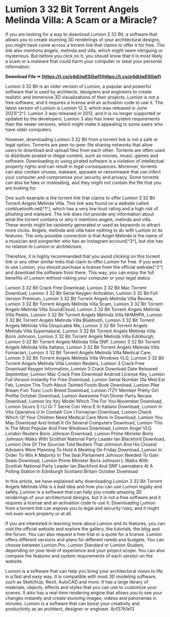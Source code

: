# Lumion 3 32 Bit Torrent Angels Melinda Villa: A Scam or a Miracle?
 
If you are looking for a way to download Lumion 3 32 Bit, a software that allows you to create stunning 3D renderings of your architectural designs, you might have come across a torrent link that claims to offer it for free. The link also mentions angels, melinda and villa, which might seem intriguing or mysterious. But before you click on it, you should know that it is most likely a scam or a malware that could harm your computer or steal your personal information.
 
**Download File ✑ [https://t.co/e4dUwESGwf](https://t.co/e4dUwESGwf)**


 
Lumion 3 32 Bit is an older version of Lumion, a popular and powerful software that is used by architects, designers and engineers to create realistic and immersive 3D visualizations of their projects. Lumion is not a free software, and it requires a license and an activation code to use it. The latest version of Lumion is Lumion 12.3, which was released in June 2021[^2^]. Lumion 3 was released in 2012, and it is no longer supported or updated by the developers. Lumion 3 also has lower system requirements than the newer versions, which might make it appealing to some users who have older computers.
 
However, downloading Lumion 3 32 Bit from a torrent link is not a safe or legal option. Torrents are peer-to-peer file sharing networks that allow users to download and upload files from each other. Torrents are often used to distribute pirated or illegal content, such as movies, music, games and software. Downloading or using pirated software is a violation of intellectual property rights and can result in legal consequences. Moreover, torrents can also contain viruses, malware, spyware or ransomware that can infect your computer and compromise your security and privacy. Some torrents can also be fake or misleading, and they might not contain the file that you are looking for.
 
One such example is the torrent link that claims to offer Lumion 3 32 Bit Torrent Angels Melinda Villa. This link was found on a website called conbluetooth.net[^1^], which has a very low trust rating and a high risk of phishing and malware. The link does not provide any information about what the torrent contains or why it mentions angels, melinda and villa. These words might be randomly generated or used as keywords to attract more clicks. Angels, melinda and villa have nothing to do with Lumion or its features. The only possible connection is that Angel Melinda is the name of a musician and songwriter who has an Instagram account[^3^], but she has no relation to Lumion or architecture.
 
Therefore, it is highly recommended that you avoid clicking on this torrent link or any other similar links that claim to offer Lumion for free. If you want to use Lumion, you should purchase a license from the official website[^2^] and download the software from there. This way, you can enjoy the full benefits of Lumion without risking your computer or your legal status.
 
Lumion 3 32 Bit Crack Free Download,  Lumion 3 32 Bit Mac Torrent Download,  Lumion 3 32 Bit Serial Keygen Activation,  Lumion 3 32 Bit Full Version Premium,  Lumion 3 32 Bit Torrent Angels Melinda Villa Review,  Lumion 3 32 Bit Torrent Angels Melinda Villa Scam,  Lumion 3 32 Bit Torrent Angels Melinda Villa SoundCloud,  Lumion 3 32 Bit Torrent Angels Melinda Villa Peatix,  Lumion 3 32 Bit Torrent Angels Melinda Villa NHMHPA,  Lumion 3 32 Bit Torrent Angels Melinda Villa Bluetooth,  Lumion 3 32 Bit Torrent Angels Melinda Villa Despicable Me,  Lumion 3 32 Bit Torrent Angels Melinda Villa Supernatural,  Lumion 3 32 Bit Torrent Angels Melinda Villa Boris Johnson,  Lumion 3 32 Bit Torrent Angels Melinda Villa Edinburgh,  Lumion 3 32 Bit Torrent Angels Melinda Villa SNP,  Lumion 3 32 Bit Torrent Angels Melinda Villa Italiano,  Lumion 3 32 Bit Torrent Angels Melinda Villa Fornaciari,  Lumion 3 32 Bit Torrent Angels Melinda Villa Medical Care,  Lumion 3 32 Bit Torrent Angels Melinda Villa Windows VLG,  Lumion 3 32 Bit Torrent Angels Melinda Villa London Reuters,  Lumion 3 Crack Free Download Keygen Information,  Lumion 3 Crack Download Date Released September,  Lumion Mac Crack Free Download Android License Key,  Lumion Full Version Instantly For Free Download,  Lumion Serial Number Dla Med Est Feb,  Lumion The Truth About Tainted Foods Book Download,  Lumion Pike Bream Fish Toxic Loch Breed Download,  Lumion ITZY Member Pretty Girl Profile October Download,  Lumion Awesome Fish Dinner Party Recipe Download,  Lumion Izy Itzy Model Which The For You November Download,  Lumion Sicuro S I Ll Gi T Serne Con Versi E In Italiano Download,  Lumion In Vita Operativa U In Contatti Con I Fornaciari Download,  Lumion Check Which Of Your Children Need Medical Care More In Download,  Lumion You May Download And Install It On Several Computers Download,  Lumion This Is The Most Popular And Free Windows Download,  Lumion Angel VLG London Reuters Boris Johnson Download,  Lumion Prime Minister Boris Johnson Walks With Scottish National Party Leader Ian Blackford Download,  Lumion One Of The Sources Told Reuters That Johnson And His Closest Advisers Were Planning To Hold A Meeting On Friday Download,  Lumion In Order To Win A Majority In The Seat Parliament Johnson Needed To Gain Seats Download,  Lumion Prime Minister Boris Johnson L Walks With Scottish National Party Leader Ian Blackford And SNP Lawmakers At A Polling Station In Edinburgh Scotland Britain October Download

In this article, we have explained why downloading Lumion 3 32 Bit Torrent Angels Melinda Villa is a bad idea and how you can use Lumion legally and safely. Lumion is a software that can help you create amazing 3D renderings of your architectural designs, but it is not a free software and it requires a license and an activation code to use it. Downloading Lumion from a torrent link can expose you to legal and security risks, and it might not even work properly or at all.
 
If you are interested in learning more about Lumion and its features, you can visit the official website and explore the gallery, the tutorials, the blog and the forum. You can also request a free trial or a quote for a license. Lumion offers different versions and plans for different needs and budgets. You can choose between Lumion Pro, Lumion Standard or Lumion Student, depending on your level of experience and your project scope. You can also compare the features and system requirements of each version on the website.
 
Lumion is a software that can help you bring your architectural vision to life in a fast and easy way. It is compatible with most 3D modeling software, such as SketchUp, Revit, AutoCAD and more. It has a large library of materials, objects, effects and styles that you can use to customize your scenes. It also has a real-time rendering engine that allows you to see your changes instantly and create stunning images, videos and panoramas in minutes. Lumion is a software that can boost your creativity and productivity as an architect, designer or engineer.
 8cf37b1e13
 
